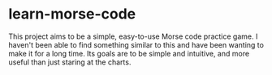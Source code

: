 # learn-morse-code

This project aims to be a simple, easy-to-use Morse code practice game. I haven't been able to find something similar to this and have been wanting to make it for a long time. Its goals are to be simple and intuitive, and more useful than just staring at the charts.
